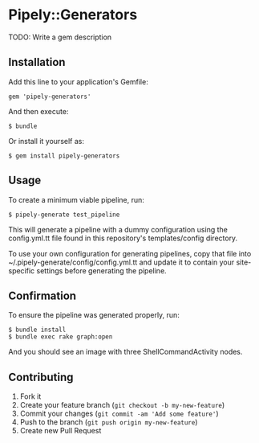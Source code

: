 # Pipely::Generators

TODO: Write a gem description

## Installation

Add this line to your application's Gemfile:

    gem 'pipely-generators'

And then execute:

    $ bundle

Or install it yourself as:

    $ gem install pipely-generators

## Usage

To create a minimum viable pipeline, run:

    $ pipely-generate test_pipeline

This will generate a pipeline with a dummy configuration using the config.yml.tt file found in this repository's templates/config directory.

To use your own configuration for generating pipelines, copy that file into ~/.pipely-generate/config/config.yml.tt and update it to contain your site-specific settings before generating the pipeline.

## Confirmation

To ensure the pipeline was generated properly, run:

    $ bundle install
    $ bundle exec rake graph:open

And you should see an image with three ShellCommandActivity nodes.

## Contributing

1. Fork it
2. Create your feature branch (`git checkout -b my-new-feature`)
3. Commit your changes (`git commit -am 'Add some feature'`)
4. Push to the branch (`git push origin my-new-feature`)
5. Create new Pull Request
